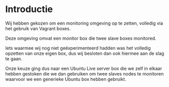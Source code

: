 # Introductie

Wij hebben gekozen om een monitoring omgeving op te zetten, volledig via het gebruik van Vagrant boxes.

Deze omgeving omvat een monitor box die twee slave boxes monitored.

Iets waarmee wij nog niet geëxperimenteerd hadden was het volledig opzetten van onze eigen box, dus wij besloten dan ook hiermee aan de slag te gaan.

Onze keuze ging dus naar een Ubuntu Live server box die we zelf in elkaar hebben gestoken die we dan gebruiken om twee slaves nodes te monitoren waarvoor we een generieke Ubuntu box hebben gebruikt.
